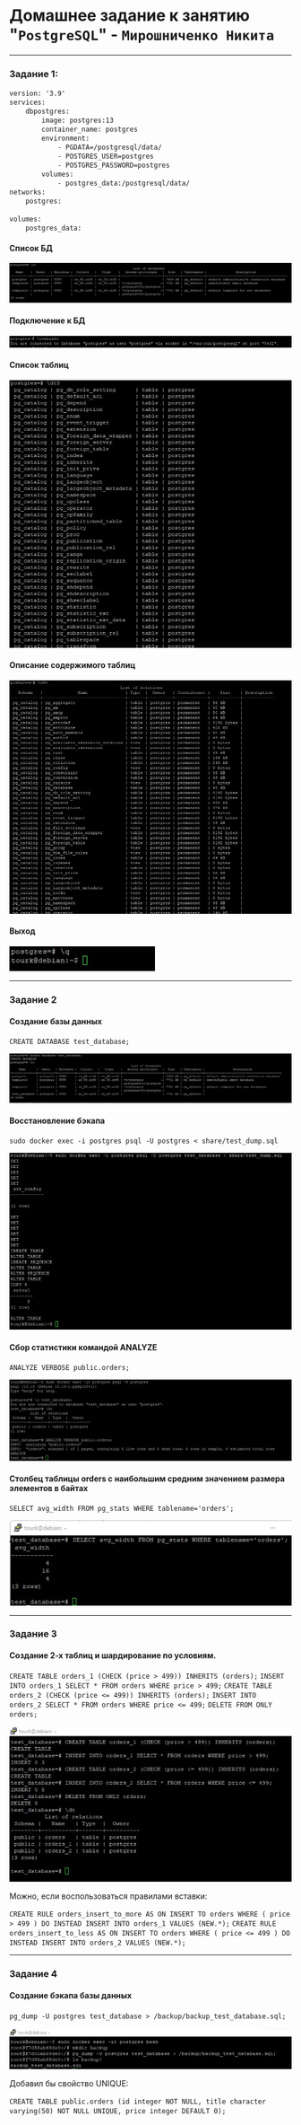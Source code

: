 # Домашнее задание к занятию "`PostgreSQL`" - `Мирошниченко Никита`

---

### Задание 1:

```
version: '3.9'
services:
    dbpostgres:
        image: postgres:13
        container_name: postgres
        environment:
            - PGDATA=/postgresql/data/
            - POSTGRES_USER=postgres
            - POSTGRES_PASSWORD=postgres
        volumes:
            - postgres_data:/postgresql/data/
networks:
    postgres:

volumes:
    postgres_data:

```
#### Список БД

![Скриншот](https://github.com/Tourker/Git_HW/blob/main/img/HW_06_db_04/z1_list_db.jpg)

#### Подключение к БД

![Скриншот](https://github.com/Tourker/Git_HW/blob/main/img/HW_06_db_04/z1_conninfo.jpg)

#### Список таблиц

![Скриншот](https://github.com/Tourker/Git_HW/blob/main/img/HW_06_db_04/z1_list_tables.jpg)

#### Описание содержимого таблиц

![Скриншот](https://github.com/Tourker/Git_HW/blob/main/img/HW_06_db_04/z1_list_relations.jpg)

#### Выход

![Скриншот](https://github.com/Tourker/Git_HW/blob/main/img/HW_06_db_04/z1_exit.jpg)

---

### Задание 2

#### Создание базы данных

`CREATE DATABASE test_database;`

![Скриншот](https://github.com/Tourker/Git_HW/blob/main/img/HW_06_db_04/z2_create_db.jpg)

#### Восстановление бэкапа

`sudo docker exec -i postgres psql -U postgres < share/test_dump.sql`

![Скриншот](https://github.com/Tourker/Git_HW/blob/main/img/HW_06_db_04/z2_restore_backup_db_in_container.jpg)

#### Сбор статистики командой ANALYZE

`ANALYZE VERBOSE public.orders;`

![Скриншот](https://github.com/Tourker/Git_HW/blob/main/img/HW_06_db_04/z2_connect_and_analyze.jpg)

#### Столбец таблицы orders с наибольшим средним значением размера элементов в байтах

`SELECT avg_width FROM pg_stats WHERE tablename='orders';`

![Скриншот](https://github.com/Tourker/Git_HW/blob/main/img/HW_06_db_04/z2_avg.jpg)

---

### Задание 3

#### Создание 2-х таблиц и шардирование по условиям.

`CREATE TABLE orders_1 (CHECK (price > 499)) INHERITS (orders);`
`INSERT INTO orders_1 SELECT * FROM orders WHERE price > 499;`
`CREATE TABLE orders_2 (CHECK (price <= 499)) INHERITS (orders);`
`INSERT INTO orders_2 SELECT * FROM orders WHERE price <= 499;`
`DELETE FROM ONLY orders;`

![Скриншот](https://github.com/Tourker/Git_HW/blob/main/img/HW_06_db_04/z3_sharding.jpg)

Можно, если воспользоваться правилами вставки:

`CREATE RULE orders_insert_to_more AS ON INSERT TO orders WHERE ( price > 499 ) DO INSTEAD INSERT INTO orders_1 VALUES (NEW.*);`
`CREATE RULE orders_insert_to_less AS ON INSERT TO orders WHERE ( price <= 499 ) DO INSTEAD INSERT INTO orders_2 VALUES (NEW.*);`

---

### Задание 4

#### Создание бэкапа базы данных

`pg_dump -U postgres test_database > /backup/backup_test_database.sql;`

![Скриншот](https://github.com/Tourker/Git_HW/blob/main/img/HW_06_db_04/z4_backup.jpg)

Добавил бы свойство UNIQUE:

`CREATE TABLE public.orders (id integer NOT NULL, title character varying(50) NOT NULL UNIQUE, price integer DEFAULT 0);`

